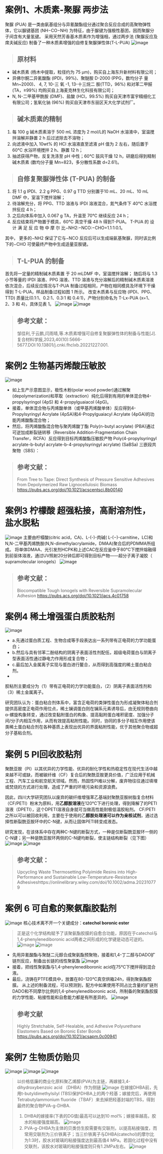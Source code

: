 # 案例1、木质素-聚脲  两步法
聚脲 (PUA) 是一类由氨基组分与异氰酸酯组分通过聚合反应合成的高聚物弹性体，它以脲键基团 (NH−CO−NH) 为特征，由于脲键为强极性基团，因而聚脲分子间含有大量氢键。
采用天然芳香基木质素作为增强相，通过两步法 (聚脲反应及席夫碱反应) 制备了一种木质素增强的自修复聚脲弹性体(T-L-PUA)
![image](https://github.com/user-attachments/assets/993ef268-ac96-4ea6-bd28-86eeb1a1e6e0)


> ## 原材料

- 碱木质素 (杨木中提取，粒径约为 75 µm)，购买自上海东升新材料有限公司；
- 异佛尔酮二异氰酸酯 (IPDI，99%)、聚醚胺 D-2000 (PPG，数均分子 量 Mn~2000)、 4, 7, 10-三 氧 -1, 13-十三烷二 胺(TTD，96%) 和对苯二甲醛 (TA，≥99%) 均购买自上海麦克林生化科技有限公司；
-  N, N-二甲基甲酰胺 (DMF)、盐酸 (HCl，99.5%) 购买自天津市富宇精细化工有限公司；氢氧化钠 (96%) 购买自天津市东丽区天大化学试剂厂。

> ## 碱木质素的精制

1. 每 100 g 碱木质素溶于 500 mL 浓度为 2 mol/L的 NaOH 水溶液中，室温搅拌溶解并静置 2 h 后过滤除去不溶物；
2. 向滤液中加入 10wt% 的 HCl 水溶液直至滤液 pH 值为 2 左右，随后置于 60℃ 水浴环境搅拌 2 h、静置 12 h；
3. 抽滤获得产物，反复洗涤至 pH 中性；60℃ 鼓风干燥 12 h，研磨后得到精制碱木质素 (数均分子量 Mn=823，多分散性系数 d=2.61)。


> ## 自修复聚脲弹性体 (T-PUA) 的制备

1. 将 1.1 g IPDI、2.2 g PPG、0.97 g TTD 分别置于10 mL、20 mL、10 mL DMF 中，室温下搅拌溶解；
2. 待溶解充分，将 PPG、TTD 溶液与 IPDI 溶液混合，氮气条件下 40℃ 水浴搅拌反应 4 h；
3. 之后向体系中加入 0.067 g TA，升温至 70℃ 继续反应 24 h；
4. 反应结束将产物置于模具，60℃ 真空干燥 48 h 得到T-PUA。 T-PUA 的 设 计 满 足 反 应 物 中 摩 尔 比−NH2∶−NCO∶−CHO=1.1∶1∶0.1。

其中， 更多的−NH2 保证了它与−NCO 反应后可以生成端氨基聚脲，同时该比例下的−CHO 可使最终产物中生成适量亚胺键。
> ##  T-L-PUA 的制备
首先将一定量的精制碱木质素置 于 20 mLDMF 中，室温搅拌溶解；
随后将与 1.3 小节等量的 IPDI 溶液、PPG 溶液、TTD 溶液与充分溶解后的精制碱木质素溶液依次混合，后续反应情况与T-PUA 制备过程相同，产物在相同模具及环境下干燥得到 T-L-PUA，样品制备过程如图 1 所示。
改变木质素与反应物 (IPDI、PPG、TTD) 质量比(0.1∶1、0.2∶1、0.3∶1 和 0.4∶1)，产物分别命名为 T-Lx-PUA (x=1、2、3 和 4)，具体见表 1。
![image](https://github.com/user-attachments/assets/78e6c37e-3060-4dc6-bcfb-e0a4edadc2dc)
![image](https://github.com/user-attachments/assets/9d9bcbbb-72ba-465d-849c-01007c2b41a1)

>## 参考文献：
> 邹佳利,于云鹏,闫雨晴,等.木质素增强可自修复聚脲弹性体的制备与性能[J].复合材料学报,2023,40(10):5666-5677.DOI:10.13801/j.cnki.fhclxb.20221227.001.

#  案例2 生物基丙烯酸压敏胶
![image](https://github.com/user-attachments/assets/683eeaec-771f-4163-bb8d-a57e61ecd60f)

- 如上生产示意图显示，极性木粉(polar wood powder)通过解聚(depolymerization)和萃取（extraction）纯化后得到有用的单体混合物4-propylsyringol (4pS) 和 4-propylguaiacol (4pG)。
- 接着，单体混合物与丙烯酸单体（或甲基丙烯酸单体）反应得到4-Propylsyringyl Acrylate (4pSA)和4-Propylguaiacyl Acrylate (4pGA)的功能丙烯酸酯混合物；
- 然后，将丙烯酸酯混合物与聚丙烯酸丁酯 Poly(n-butyl acrylate) (PBA)通过可逆加成断裂链转移（Reversible Addition-Fragmentation Chain Transfer，RCFA）反应得到目标丙烯酸酯压敏胶产物 Poly(4-propylsyringyl acrylate-b-butyl acrylate-b-4-propylsyringyl acrylate) (SaBSa) 三嵌段共聚物（SBS）：

> ## 参考文献：
> From Tree to Tape: Direct Synthesis of Pressure Sensitive Adhesives from Depolymerized Raw Lignocellulosic Biomass https://pubs.acs.org/doi/10.1021/acscentsci.8b00140

 # 案例3  柠檬酸 超强粘接，高耐溶剂性，盐水脱粘 
![image](https://github.com/user-attachments/assets/ee67e26f-31f6-431a-b14d-f61bae3334c0)
主要由柠檬酸(citric acid，CA)、L-(-)-肉碱( L-(−)-carnitine，LC)和N,N-二甲基丙烯酰胺(N,N-dimethylacrylamide，DMAA)聚合后的PDMMA所组成。
将单体DMAA、光引发剂HCPK和上述CAC在反应釜中于80℃下搅拌熔融得到前驱体溶液，通过UV照射20分钟后即可得到目标产物——超分子离子凝胶（ supramolecular ionogels）
![image](https://github.com/user-attachments/assets/c5264fbb-93c0-4d3f-a19b-b629f8292feb)
> ## 参考文献：
> Biocompatible Tough Ionogels with Reversible Supramolecular Adhesion https://pubs.acs.org/doi/10.1021/jacs.4c01758


# 案例4 稀土增强蛋白质胶粘剂
![image](https://github.com/user-attachments/assets/cac64254-c9b2-45ba-82a7-a14ae33d65cc)
- a.先通过蛋白质工程、生物合成等手段表达出一系列带有正电荷的力学功能蛋白；
- b.然后与具有邻苯二酚结构的阴离子表面活性剂配伍，超级电荷蛋白与阴离子型表面活性通过静电力作用形成复合物；
- c.最后加入金属离子实现与蛋白进行鳌合，从而得到高强度的稀土蛋白粘合剂。
- 
胶粘剂主要成分为（1）带有正电荷的力学功能蛋白，（2）阴离子表面活性剂和（3）稀土金属离子。

研究团队认为：蛋白粘合剂体系中，富含正电荷的类弹性蛋白为形成凝聚体粘合剂提供高密度正电荷作用位点，稀土镧调蛋白则在镧系元素诱导后，由无规则卷曲向α-螺旋构象转变，通过改变黏附蛋白的构象、提高黏附蛋白堆积密度、加强分子间/分子内相互作用，从而有效提高粘附性能。同时，协同的多分子相互作用使该类稀土蛋白粘合剂在各种基质上表现出优异的界面粘附性能，优于其他聚合物或超分子基粘合剂。

# 案例 5 PI回收胶粘剂
聚酰亚胺（PI）以其优异的力学性能、优异的耐化学性和热稳定性在现代生活中越来越不可或缺，而被碳纤维（CF）复合后的聚酰亚胺更具价值，广泛应用于机械工程、汽车工业和航空航天领域。然而，热固性PI难以分解，废弃物往往通过填埋或焚烧的方式进行处理，造成了严重的环境污染和资源浪费。

因此，四川大学研究团队以废弃的碳纤维增强苯乙基端封聚酰亚胺树脂复合材料（CF/PETI）粉末为原料，用**乙醇胺溶液**在120℃下进行处理，得到降解了的PETI溶液（DPETI），这个DPETI溶液自身就可当做高性能耐极低温胶粘剂。
CF/PETI之所以可以被回收利用，主要在于使用的乙**醇胺处理液可以作为亲核试剂**，通过选择性断裂酰亚胺环中的C-N键，从而让固体PETI转变成液态。

研究发现，在该体系中存在两种C-N键的断裂方式，一种是仅断裂酰亚胺环一侧的C-N键；另一种是酰亚胺环两侧的C-N键均断裂，使主链结构断裂（见下图）
![image](https://github.com/user-attachments/assets/c5db0285-7785-4876-9afb-0642f3b06b1d)
![image](https://github.com/user-attachments/assets/96ea5028-9fee-4068-bfea-ba03e8b4d25e)

>## 参考文献：
> Upcycling Waste Thermosetting Polyimide Resins into High-Performance and Sustainable Low-Temperature-Resistance Adhesiveshttps://onlinelibrary.wiley.com/doi/10.1002/adma.202310779

# 案例 6 可自愈的聚氨酯胶黏剂
![image](https://github.com/user-attachments/assets/ed696d22-096e-4520-9af3-3a35a2723407)
核心技术离不开一个关键成分：**catechol boronic ester**

> 正是这个化学结构赋予了该聚氨酯胶膜的自愈合功能，原因在于catechol与1,4-phenylenediboronic acid两者之间形成的化学键是动态可逆的。
![image](https://github.com/user-attachments/assets/adcc0e0e-60f5-40b9-8ecf-f1c2d7edb006)
![image](https://github.com/user-attachments/assets/500b0b95-8859-4a5b-997c-08de85a8e9c8)
- 先用异氰酸酯与聚醚二元醇合成聚氨酯预聚物，接着和1,4-丁二醇与DADO扩链剂反应，制备出长链的线性聚氨酯
![image](https://github.com/user-attachments/assets/d0b7d957-63d9-40be-9036-fc16777cdfe2)
- 接着，把线性聚氨酯与1,4-phenylenediboronic acid在75℃下搅拌得到混合液。
- 最后，浇铸在PTFE模具中，放置在80-120℃真空烘箱24h，得到聚氨酯胶膜。
从上述的制备流程，可以预测到，配方中如果使用不同占比含量的扩链剂DADO和不同摩尔比例的1,4-phenylenediboronic acid，所制备的聚氨酯胶膜的力学性能、粘接性能和自愈能力都是有所差异的。
![image](https://github.com/user-attachments/assets/1d4fefd6-1ce3-41df-89e4-b3c85dfb10d7)
>## 参考文献 
> Highly Stretchable, Self-Healable, and Adhesive Polyurethane Elastomers Based on Boronic Ester Bonds https://pubs.acs.org/doi/10.1021/acsapm.0c00941

# 案例7 生物质仿贻贝
![image](https://github.com/user-attachments/assets/1e327695-cf51-4510-80e1-71388edc1344)
![image](https://github.com/user-attachments/assets/83061f23-1f22-4ffb-a669-69ab0c7c5888)
![image](https://github.com/user-attachments/assets/3b184588-d1ca-44d5-823f-e4184053a422)
>以价格低廉的商业化原料聚乙烯醇(PVA)为主链，再嫁接3,4-dihydroxybenzoic acid （DHBA）作为侧链
![image](https://github.com/user-attachments/assets/d96824af-129f-4093-92fb-c78bd970cf55)
在嫁接DHBA前，先用t-butyldimethylsilyl (TBS)保护DHBA上的两个羟基；嫁接完后，再使用Tetrabutylammonium fluoride（TBAF）来去掉把羟基封端的TBS，得到最终的聚合物PVA-g-DHBA.
> 1. DHBA的嫁接率(下表的DG值)最高可以达到10 mol%；嫁接率越高，胶水的粘接强度越高。
![image](https://github.com/user-attachments/assets/1d357dd4-67fc-4dbc-8a61-6bb94eef839d)
> 2. PVA-g-DHBA为主体的贝类仿生胶需要有交联剂，以提高粘接强度，而常用交联剂为三价铁离子；当三价铁离子与DHBA(catechol)的摩尔比为1:3时，胶水对玻璃的粘接强度达到最高值4 MPa。若固化过程中没有交联剂，该胶水对玻璃的粘接强度则只有1.2MPa左右。
![image](https://github.com/user-attachments/assets/28d16785-e7be-4431-87e7-b19e68c08ae8)


